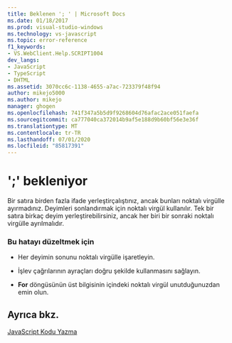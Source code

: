 ```yaml
---
title: Beklenen '; ' | Microsoft Docs
ms.date: 01/18/2017
ms.prod: visual-studio-windows
ms.technology: vs-javascript
ms.topic: error-reference
f1_keywords:
- VS.WebClient.Help.SCRIPT1004
dev_langs:
- JavaScript
- TypeScript
- DHTML
ms.assetid: 3070cc6c-1138-4655-a7ac-723379f48f94
author: mikejo5000
ms.author: mikejo
manager: ghogen
ms.openlocfilehash: 741f347a5b5d9f9268604d76afac2ace051faefa
ms.sourcegitcommit: ca777040ca372014b9af5e188d9b60bf56e3e36f
ms.translationtype: MT
ms.contentlocale: tr-TR
ms.lasthandoff: 07/01/2020
ms.locfileid: "85817391"
---
```

# <a name="expected-"></a>';' bekleniyor
Bir satıra birden fazla ifade yerleştirçalıştınız, ancak bunları noktalı virgülle ayırmadınız. Deyimleri sonlandırmak için noktalı virgül kullanılır. Tek bir satıra birkaç deyim yerleştirebilirsiniz, ancak her biri bir sonraki noktalı virgülle ayrılmalıdır.  
  
### <a name="to-correct-this-error"></a>Bu hatayı düzeltmek için  
  
- Her deyimin sonunu noktalı virgülle işaretleyin.  
  
- İşlev çağrılarının ayraçları doğru şekilde kullanmasını sağlayın.  
  
- **For** döngüsünün üst bilgisinin içindeki noktalı virgül unutduğunuzdan emin olun.  
  
## <a name="see-also"></a>Ayrıca bkz.  
 [JavaScript Kodu Yazma](../../javascript/writing-javascript-code.md)